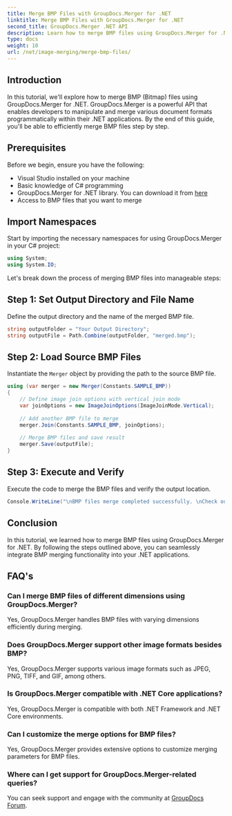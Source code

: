 ```yaml
---
title: Merge BMP Files with GroupDocs.Merger for .NET
linktitle: Merge BMP Files with GroupDocs.Merger for .NET
second_title: GroupDocs.Merger .NET API
description: Learn how to merge BMP files using GroupDocs.Merger for .NET with this comprehensive tutorial. Develop your .NET applications efficiently.
type: docs
weight: 10
url: /net/image-merging/merge-bmp-files/
---
```

## Introduction
In this tutorial, we'll explore how to merge BMP (Bitmap) files using GroupDocs.Merger for .NET. GroupDocs.Merger is a powerful API that enables developers to manipulate and merge various document formats programmatically within their .NET applications. By the end of this guide, you'll be able to efficiently merge BMP files step by step.
## Prerequisites
Before we begin, ensure you have the following:
- Visual Studio installed on your machine
- Basic knowledge of C# programming
- GroupDocs.Merger for .NET library. You can download it from [here](https://releases.groupdocs.com/merger/net/)
- Access to BMP files that you want to merge
## Import Namespaces
Start by importing the necessary namespaces for using GroupDocs.Merger in your C# project:
```csharp
using System;
using System.IO;
```
Let's break down the process of merging BMP files into manageable steps:
## Step 1: Set Output Directory and File Name
Define the output directory and the name of the merged BMP file.
```csharp
string outputFolder = "Your Output Directory";
string outputFile = Path.Combine(outputFolder, "merged.bmp");
```
## Step 2: Load Source BMP Files
Instantiate the `Merger` object by providing the path to the source BMP file.
```csharp
using (var merger = new Merger(Constants.SAMPLE_BMP))
{
    // Define image join options with vertical join mode
    var joinOptions = new ImageJoinOptions(ImageJoinMode.Vertical);
    
    // Add another BMP file to merge
    merger.Join(Constants.SAMPLE_BMP, joinOptions);
    
    // Merge BMP files and save result
    merger.Save(outputFile);
}
```
## Step 3: Execute and Verify
Execute the code to merge the BMP files and verify the output location.
```csharp
Console.WriteLine("\nBMP files merge completed successfully. \nCheck output in {0}", outputFolder);
```
## Conclusion
In this tutorial, we learned how to merge BMP files using GroupDocs.Merger for .NET. By following the steps outlined above, you can seamlessly integrate BMP merging functionality into your .NET applications.

## FAQ's
### Can I merge BMP files of different dimensions using GroupDocs.Merger?
Yes, GroupDocs.Merger handles BMP files with varying dimensions efficiently during merging.
### Does GroupDocs.Merger support other image formats besides BMP?
Yes, GroupDocs.Merger supports various image formats such as JPEG, PNG, TIFF, and GIF, among others.
### Is GroupDocs.Merger compatible with .NET Core applications?
Yes, GroupDocs.Merger is compatible with both .NET Framework and .NET Core environments.
### Can I customize the merge options for BMP files?
Yes, GroupDocs.Merger provides extensive options to customize merging parameters for BMP files.
### Where can I get support for GroupDocs.Merger-related queries?
You can seek support and engage with the community at [GroupDocs Forum](https://forum.groupdocs.com/c/merger/32).
